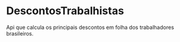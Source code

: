 # DescontosTrabalhistas
Api que calcula os principais descontos em folha dos trabalhadores brasileiros.

